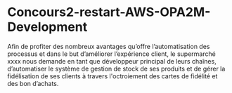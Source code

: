 # Concours2-restart-AWS-OPA2M-Development
Afin de profiter des nombreux avantages qu’offre l’automatisation des processus et dans le but d’améliorer l’expérience client, le supermarché xxxx nous demande en tant que développeur principal de leurs chaînes, d’automatiser le système de gestion de stock de ses produits et de gérer la fidélisation de ses clients à travers l'octroiement des cartes de fidélité et des bon d’achats.
